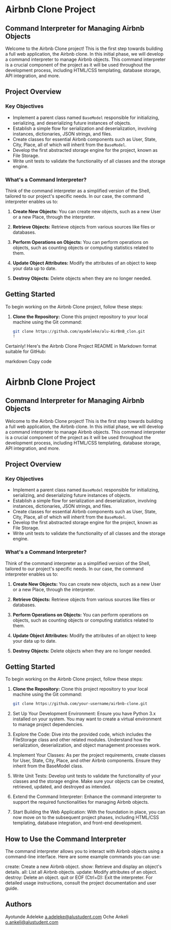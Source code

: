 # Airbnb Clone Project

## Command Interpreter for Managing Airbnb Objects

Welcome to the Airbnb Clone project! This is the first step towards building a full web application, the Airbnb clone. In this initial phase, we will develop a command interpreter to manage Airbnb objects. This command interpreter is a crucial component of the project as it will be used throughout the development process, including HTML/CSS templating, database storage, API integration, and more.

## Project Overview

### Key Objectives

- Implement a parent class named `BaseModel` responsible for initializing, serializing, and deserializing future instances of objects.
- Establish a simple flow for serialization and deserialization, involving instances, dictionaries, JSON strings, and files.
- Create classes for essential Airbnb components such as User, State, City, Place, all of which will inherit from the `BaseModel`.
- Develop the first abstracted storage engine for the project, known as File Storage.
- Write unit tests to validate the functionality of all classes and the storage engine.

### What's a Command Interpreter?

Think of the command interpreter as a simplified version of the Shell, tailored to our project's specific needs. In our case, the command interpreter enables us to:

1. **Create New Objects:** You can create new objects, such as a new User or a new Place, through the interpreter.

2. **Retrieve Objects:** Retrieve objects from various sources like files or databases.

3. **Perform Operations on Objects:** You can perform operations on objects, such as counting objects or computing statistics related to them.

4. **Update Object Attributes:** Modify the attributes of an object to keep your data up to date.

5. **Destroy Objects:** Delete objects when they are no longer needed.

## Getting Started

To begin working on the Airbnb Clone project, follow these steps:

1. **Clone the Repository:** Clone this project repository to your local machine using the Git command:

   ```bash
   git clone https://github.com/ayadeleke/alu-AirBnB_clon.git
   !
Certainly! Here's the Airbnb Clone Project README in Markdown format suitable for GitHub:

markdown
Copy code
# Airbnb Clone Project

## Command Interpreter for Managing Airbnb Objects

Welcome to the Airbnb Clone project! This is the first step towards building a full web application, the Airbnb clone. In this initial phase, we will develop a command interpreter to manage Airbnb objects. This command interpreter is a crucial component of the project as it will be used throughout the development process, including HTML/CSS templating, database storage, API integration, and more.

## Project Overview

### Key Objectives

- Implement a parent class named `BaseModel` responsible for initializing, serializing, and deserializing future instances of objects.
- Establish a simple flow for serialization and deserialization, involving instances, dictionaries, JSON strings, and files.
- Create classes for essential Airbnb components such as User, State, City, Place, all of which will inherit from the `BaseModel`.
- Develop the first abstracted storage engine for the project, known as File Storage.
- Write unit tests to validate the functionality of all classes and the storage engine.

### What's a Command Interpreter?

Think of the command interpreter as a simplified version of the Shell, tailored to our project's specific needs. In our case, the command interpreter enables us to:

1. **Create New Objects:** You can create new objects, such as a new User or a new Place, through the interpreter.

2. **Retrieve Objects:** Retrieve objects from various sources like files or databases.

3. **Perform Operations on Objects:** You can perform operations on objects, such as counting objects or computing statistics related to them.

4. **Update Object Attributes:** Modify the attributes of an object to keep your data up to date.

5. **Destroy Objects:** Delete objects when they are no longer needed.

## Getting Started

To begin working on the Airbnb Clone project, follow these steps:

1. **Clone the Repository:** Clone this project repository to your local machine using the Git command:

   ```bash
   git clone https://github.com/your-username/airbnb-clone.git
2. Set Up Your Development Environment: Ensure you have Python 3.x installed on your system. You may want to create a virtual environment to manage project dependencies.

3. Explore the Code: Dive into the provided code, which includes the FileStorage class and other related modules. Understand how the serialization, deserialization, and object management processes work.

4. Implement Your Classes: As per the project requirements, create classes for User, State, City, Place, and other Airbnb components. Ensure they inherit from the BaseModel class.

5. Write Unit Tests: Develop unit tests to validate the functionality of your classes and the storage engine. Make sure your objects can be created, retrieved, updated, and destroyed as intended.

6. Extend the Command Interpreter: Enhance the command interpreter to support the required functionalities for managing Airbnb objects.

7. Start Building the Web Application: With the foundation in place, you can now move on to the subsequent project phases, including HTML/CSS templating, database integration, and front-end development.

## How to Use the Command Interpreter
The command interpreter allows you to interact with Airbnb objects using a command-line interface. Here are some example commands you can use:

create: Create a new Airbnb object.
show: Retrieve and display an object's details.
all: List all Airbnb objects.
update: Modify attributes of an object.
destroy: Delete an object.
quit or EOF (Ctrl+D): Exit the interpreter.
For detailed usage instructions, consult the project documentation and user guide.

## Authors
Ayotunde Adeleke <a.adeleke@alustudent.com>
Oche Ankeli <o.ankeli@alustudent.com>
